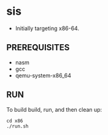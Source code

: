 # sis
* Initially targeting x86-64.
## PREREQUISITES
* nasm
* gcc
* qemu-system-x86_64
## RUN
To build build, run, and then clean up:

    cd x86
    ./run.sh
